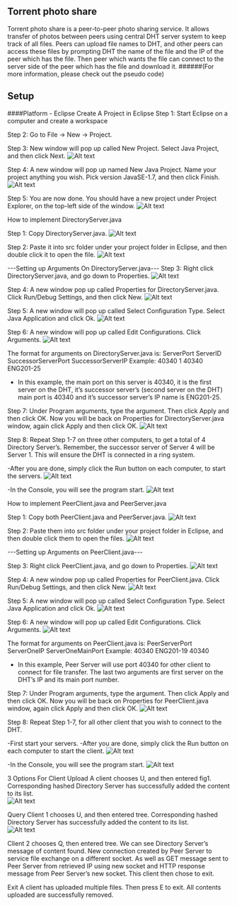 ## Torrent photo share
Torrent photo share is a peer-to-peer photo sharing service. It allows transfer of photos between peers using central DHT server system to keep track of all files. Peers can upload file names to DHT, and other peers can access these files by prompting DHT the name of the file and the IP of the peer which has the file. Then peer which wants the file can connect to the server side of the peer which has the file and download it. 
######(For more information, please check out the pseudo code)

## Setup
####Platform - Eclipse 
Create A Project in Eclipse
Step 1: Start Eclipse on a computer and create a workspace

Step 2: Go to File -> New -> Project.


Step 3: New window will pop up called New Project. Select Java Project, and then click Next.
![Alt text](https://github.com/InderPabla/TorrentPhotoShare/blob/master/Images/1.PNG "Optional Title") 

Step 4: A new window will pop up named New Java Project. Name your project anything you wish. Pick version JavaSE-1.7, and then click Finish. 
![Alt text](https://github.com/InderPabla/TorrentPhotoShare/blob/master/Images/2.PNG "Optional Title") 

Step 5: You are now done. You should have a new project under Project Explorer, on the top-left side of the window. 
![Alt text](https://github.com/InderPabla/TorrentPhotoShare/blob/master/Images/3.PNG "Optional Title")  

How to implement DirectoryServer.java

Step 1: Copy DirectoryServer.java.
![Alt text](https://github.com/InderPabla/TorrentPhotoShare/blob/master/Images/4.PNG "Optional Title") 

Step 2: Paste it into src folder under your project folder in Eclipse, and then double click it to open the file.
![Alt text](https://github.com/InderPabla/TorrentPhotoShare/blob/master/Images/5.PNG "Optional Title")   

---Setting up Arguments On DirectoryServer.java---
Step 3: Right click DirectoryServer.java, and go down to Properties.
![Alt text](https://github.com/InderPabla/TorrentPhotoShare/blob/master/Images/6.PNG "Optional Title") 

Step 4: A new window pop up called Properties for DirectoryServer.java. Click Run/Debug Settings, and then click New.
![Alt text](https://github.com/InderPabla/TorrentPhotoShare/blob/master/Images/7.PNG "Optional Title") 

Step 5: A new window will pop up called Select Configuration Type. Select Java Application and click Ok.
![Alt text](https://github.com/InderPabla/TorrentPhotoShare/blob/master/Images/8.PNG "Optional Title") 

Step 6: A new window will pop up called Edit Configurations. Click Arguments. 
![Alt text](https://github.com/InderPabla/TorrentPhotoShare/blob/master/Images/9.PNG "Optional Title") 

The format for arguments on DirectoryServer.java is:
ServerPort ServerID SuccessorServerPort SuccessorServerIP
Example: 40340 1 40340 ENG201-25
-	In this example, the main port on this server is 40340, it is the first server on the DHT, it’s successor server’s (second server on the DHT) main port is 40340 and it’s successor server’s IP name is ENG201-25.

Step 7: Under Program arguments, type the argument. Then click Apply and then click OK. Now you will be back on Properties for DirectoryServer.java window, again click Apply and then click OK.
![Alt text](https://github.com/InderPabla/TorrentPhotoShare/blob/master/Images/10.PNG "Optional Title")  

Step 8: Repeat Step 1-7 on three other computers, to get a total of 4 Directory Server’s.
Remember, the successor server of Server 4 will be Server 1. This will ensure the DHT is connected in a ring system. 

-After you are done, simply click the Run button on each computer, to start the servers. 
![Alt text](https://github.com/InderPabla/TorrentPhotoShare/blob/master/Images/11.PNG "Optional Title") 

-In the Console, you will see the program start. 
![Alt text](https://github.com/InderPabla/TorrentPhotoShare/blob/master/Images/12.PNG "Optional Title") 

How to implement PeerClient.java and PeerServer.java

Step 1: Copy both PeerClient.java and PeerServer.java.
![Alt text](https://github.com/InderPabla/TorrentPhotoShare/blob/master/Images/13.PNG "Optional Title") 

Step 2: Paste them into src folder under your project folder in Eclipse, and then double click them to open the files.
![Alt text](https://github.com/InderPabla/TorrentPhotoShare/blob/master/Images/14.PNG "Optional Title")  

	
---Setting up Arguments on PeerClient.java---
	
Step 3: Right click PeerClient.java, and go down to Properties.
![Alt text](https://github.com/InderPabla/TorrentPhotoShare/blob/master/Images/15.PNG "Optional Title") 

Step 4: A new window pop up called Properties for PeerClient.java. Click Run/Debug Settings, and then click New.
![Alt text](https://github.com/InderPabla/TorrentPhotoShare/blob/master/Images/16.PNG "Optional Title") 

Step 5: A new window will pop up called Select Configuration Type. Select Java Application and click Ok.
![Alt text](https://github.com/InderPabla/TorrentPhotoShare/blob/master/Images/17.PNG "Optional Title") 

Step 6: A new window will pop up called Edit Configurations. Click Arguments. 
![Alt text](https://github.com/InderPabla/TorrentPhotoShare/blob/master/Images/18.PNG "Optional Title") 

The format for arguments on PeerClient.java is:
PeerServerPort ServerOneIP ServerOneMainPort
Example: 40340 ENG201-19 40340
-	In this example, Peer Server will use port 40340 for other client to connect for file transfer. The last two arguments are first server on the DHT’s IP and its main port number.

Step 7: Under Program arguments, type the argument. Then click Apply and then click OK. Now you will be back on Properties for PeerClient.java window, again click Apply and then click OK.
![Alt text](https://github.com/InderPabla/TorrentPhotoShare/blob/master/Images/19.PNG "Optional Title")   


Step 8: Repeat Step 1-7, for all other client that you wish to connect to the DHT.

-First start your servers. 
-After you are done, simply click the Run button on each computer to start the client. 
![Alt text](https://github.com/InderPabla/TorrentPhotoShare/blob/master/Images/20.PNG "Optional Title") 

-In the Console, you will see the program start. 
![Alt text](https://github.com/InderPabla/TorrentPhotoShare/blob/master/Images/21.PNG "Optional Title") 

3 Options For Client
Upload 
A client chooses U, and then entered fig1. Corresponding hashed Directory Server has successfully added the content to its list.   
![Alt text](https://github.com/InderPabla/TorrentPhotoShare/blob/master/Images/22.PNG "Optional Title")

Query
Client 1 chooses U, and then entered tree. Corresponding hashed Directory Server has successfully added the content to its list.   
![Alt text](https://github.com/InderPabla/TorrentPhotoShare/blob/master/Images/23.PNG "Optional Title")

Client 2 chooses Q, then entered tree.  We can see Directory Server’s message of content found. New connection created by Peer Server to service file exchange on a different socket. As well as GET message sent to Peer Server from retrieved IP using new socket and HTTP response message from Peer Server’s new socket. This client then chose to exit. 
 
Exit
A client has uploaded multiple files. Then press E to exit. All contents uploaded are successfully removed.
